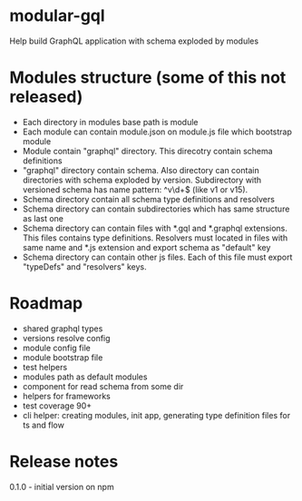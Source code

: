 # modular-gql
Help build GraphQL application with schema exploded by modules


# Modules structure (some of this not released)
- Each directory in modules base path is module
- Each module can contain module.json on module.js file which bootstrap module
- Module contain "graphql" directory. This direcotry contain schema definitions
- "graphql" directory contain schema. Also directory can contain directories with schema exploded by version. Subdirectory with versioned schema has name pattern: ^v\d+$ (like v1 or v15).
- Schema directory contain all schema type definitions and resolvers
- Schema directory can contain subdirectories which has same structure as last one
- Schema directory can contain files with *.gql and *.graphql extensions. This files contains type definitions. Resolvers must located in files with same name and *.js extension and export schema as "default" key
- Schema directory can contain other js files. Each of this file must export "typeDefs" and "resolvers" keys.

# Roadmap
- shared graphql types
- versions resolve config
- module config file
- module bootstrap file
- test helpers
- modules path as default modules
- component for read schema from some dir
- helpers for frameworks
- test coverage 90+
- cli helper: creating modules, init app, generating type definition files for ts and flow

# Release notes
0.1.0 - initial version on npm
